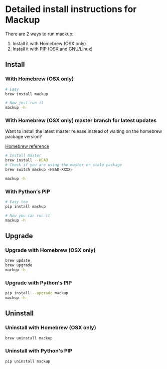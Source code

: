 # Detailed install instructions for Mackup

There are 2 ways to run mackup:

1. Install it with Homebrew (OSX only)
2. Install it with PIP (OSX and GNU/Linux)

## Install

### With Homebrew (OSX only)

```bash
# Easy
brew install mackup

# Now just run it
mackup -h
```

### With Homebrew (OSX only) master branch for latest updates

Want to install the latest master release instead of waiting on the homebrew
package version?

[Homebrew reference](https://docs.brew.sh/Manpage#install-options-formulacask)

```bash
# Install master
brew install --HEAD
# Check if you are using the master or stale package
brew switch mackup <HEAD-XXXX>

mackup -h
```

### With Python's PIP

```bash
# Easy too
pip install mackup

# Now you can run it
mackup -h
```

## Upgrade

### Upgrade with Homebrew (OSX only)

```bash
brew update
brew upgrade
mackup -h
```

### Upgrade with Python's PIP

```bash
pip install --upgrade mackup
mackup -h
```

## Uninstall

### Uninstall with Homebrew (OSX only)

```bash
brew uninstall mackup
```

### Uninstall with Python's PIP

```bash
pip uninstall mackup
```
